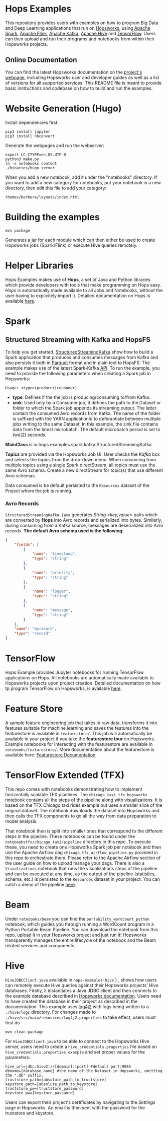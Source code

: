 #  Hops Examples

This repository provides users with examples on how to program Big Data and Deep Learning applications that run on [Hopsworks](https://github.com/logicalclocks/hopsworks), using [Apache Spark](https://spark.apache.org/), [Apache Flink](https://flink.apache.org/), [Apache Kafka](https://kafka.apache.org/),  [Apache Hive](https://hive.apache.org/)  and [TensorFlow](https://www.tensorflow.org/). Users can then upload and run their programs and notebooks from within their Hopsworks projects.

## Online Documentation
You can find the latest Hopsworks documentation on the [project's webpage](https://hopsworks.readthedocs.io/en/latest/), 
including Hopsworks user and developer guides as well as a list of versions for all supported services. This README file is meant to provide basic instructions and codebase on how to build and run the examples.

# Website Generation (Hugo)

Install dependencies first:

    pip3 install jupyter
    pip3 install nbconvert


Generate the webpages and run the webserver:

    export LC_CTYPE=en_US.UTF-8
    python3 make.py
    ln -s notebooks content
    ./binaries/hugo server

When you add a new notebook, add it under the "notebooks" directory.
If you want to add a new category for notebooks, put your notebook in a new directory, then edit this file to add your category:

    themes/berbera/layouts/index.html


# Building the examples

```
mvn package
```

Generates a jar for each module which can then either be used to create Hopsworks jobs (Spark/Flink) or execute Hive queries remotely.

# Helper Libraries
Hops Examples makes use of **Hops**, a set of Java and Python libraries which provide developers with tools that make programming on Hops easy. *Hops* is automatically made available to all Jobs and Notebooks, without the user having to explicitely import it. Detailed documentation on Hops is available [here](https://github.com/logicalclocks/hops-util).

# Spark
## Structured Streaming with Kafka and HopsFS
To help you get started, [StructuredStreamingKafka](https://github.com/logicalclocks/hops-examples/blob/master/spark/src/main/scala/io/hops/examples/spark/kafka/StructuredStreamingKafka.scala) show how to build a Spark application that produces and consumes messages from Kafka and also persists it 
both in [Parquet](https://parquet.apache.org/) format and in plain text to HopsFS. The example makes use of the latest Spark-Kafka [API](https://spark.apache.org/docs/2.2.0/structured-streaming-kafka-integration.html). To run the example, you need to provide the following parameters when creating a Spark job in Hopsworks:

```
Usage: <type>(producer|consumer)
```
* **type**: Defines if the the job is producing/consuming to/from Kafka.
* **sink**: Used only by a Consumer job, it defines the path to the Dataset or folder to which the Spark job appends its streaming output. The latter contain the consumed Avro records from Kafka. The name of the folder is suffixed with the YARN applicationId to deferantiate between multiple jobs writing to the same Dataset. In this example, the sink file contains data from the latest microbatch. The default microbatch period is set to two(2) seconds.

**MainClass** is io.hops.examples.spark.kafka.StructuredStreamingKafka

**Topics** are provided via the Hopsworks Job UI. User checks the *Kafka* box and selects the topics from the drop-down menu. When consuming from multiple topics using a single Spark directStream, all topics must use the same Avro schema. Create a new directStream for topic(s) that use different Avro schemas.

Data consumed is be default persisted to the `Resources` dataset of the Project where the job is running.

### Avro Records
`StructuredStreamingKafka.java` generates *String <key,value>* pairs which are converted by **Hops** into Avro records and serialized into bytes. Similarly, during consuming from a Kafka source, messages are deserialized into Avro records. **The default Avro schema used is the following**:

```json
{
	"fields": [
		{
			"name": "timestamp",
			"type": "string"
		},
		{
			"name": "priority",
			"type": "string"
		},
		{
			"name": "logger",
			"type": "string"
		},
		{
			"name": "message",
			"type": "string"
		}
	],
	"name": "myrecord",
	"type": "record"
}
```


# TensorFlow
Hops Example provides Jupyter notebooks for running TensorFlow applications on Hops. All notebooks are automatically 
made available to Hopsworks projects upon project creation. Detailed documentation on how tp program TensorFlow on 
Hopsworks, is available [here](https://hopsworks.readthedocs.io/en/latest/user_guide/hopsworks/tensorflow.html).

# Feature Store

A sample feature engineering job that takes in raw data, transforms it into features suitable for machine learning 
and saves the features into the featurestore is available in `featurestore/`. This job will automatically be 
available in your project if you take the **featurestore tour** on Hopsworks. Example notebooks for interacting with 
the featurestore are available in `notebooks/featurestore/`. More documentation about the featurestore is available 
here: [Featurestore Documentation](https://docs.hopsworks.ai).

# TensorFlow Extended (TFX)

This repo comes with notebooks demonstrating how to implement horizontally scalable TFX pipelines. The 
``chicago_taxi_tfx_hopsworks`` notebook contains all the steps of the pipeline along with visualizations. It is based
on the TFX Chicago taxi rides example but uses a smaller slice of the original dataset. The notebook downloads the 
dataset into Hopsworks and then calls the TFX components to go all the way from data preparation to model analysis.
 
That notebook then is split into smaller ones that correspond to the different steps in the pipeline. These notebooks
can be found under the ``notebookstfx/chicago_taxi/pipeline`` directory in this repo. To execute these, you need to 
create one Hopsworks Spark job per notebook and then use the Apache Airflow dag ``chicago_tfx_airflow_pipeline.py`` 
provided in this repo to orchestrate them. Please refer to the Apache Airflow section of the user guide on how to 
upload manage your dags. There is also a ``Visualizations`` notebook that runs the visualizations steps of the 
pipeline and can be executed at any time, as the output of the pipeline (statistics, schema, etc.) is persisted to 
the ``Resources`` dataset in your project. You can catch a demo of the pipeline [here](https://www.youtube.com/watch?v=v1DrnY8caVU).

# Beam

Under ``notebooks/beam`` you can find the ``portability_wordcount_python`` notebook, which guides you through running
a WordCount program in a Python Portable Beam Pipeline. You can download the notebook from this repo, upload it in 
your Hopsworks project and just run it! Hopsworks transparently manages the entire lifecycle of the notebook and the 
Beam related services and components.


# Hive
`HiveJDBCClient.java` available in `hops-examples-hive`      }
, shows how users can remotely execute Hive queries against their Hopsworks projects' Hive databases. Firstly, it 
instantiates a Java JDBC client and then connects to the example database described in
 [Hopsworks documentation](https://hops.readthedocs.io/en/latest/user_guide/hopsworks/hive.html#try-it-out). Users need to have created the database in their project as described in the documentation. This example uses [log4j2](https://logging.apache.org/log4j/2.x/) with logs being written to a `./hive/logs` directory. For changes made to `./hive/src/main/resources/log4j2.properties` to take effect, users must first do
```
mvn clean package
```

For `HiveJDBCClient.java` to be able to connect to the Hopsworks Hive server, users need to create a `hive_credentials.properties` file based on `hive_credentials.properties.example` and set proper values for the parameters:
```
hive_url=jdbc:hive2://[domain]:[port] #default port:9085
dbname=[database_name] #the name of the Dataset in Hopsworks, omitting the ".db" suffix.
truststore_path=[absolute_path_to_truststore]
keystore_path=[absolute_path_to_keystore]
truststore_pw=[truststore_password]
keystore_pw=[keystore_password]
```

Users can export their project's certificates by navigating to the *Settings* page in Hopsworks. An email is then sent
 with the password for the truststore and keystore.

